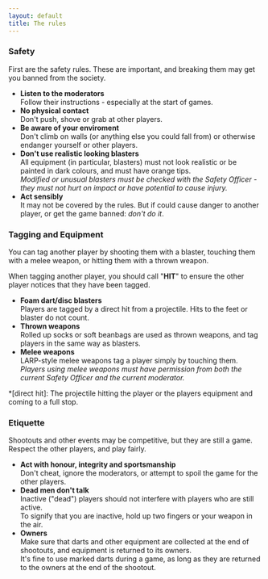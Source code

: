 ```yaml
---
layout: default
title: The rules
---
```


### Safety

First are the safety rules. These are important, and breaking them may get you banned from the society.
		
- **Listen to the moderators**
  <br/> Follow their instructions - especially at the start of games.
- **No physical contact**
  <br/> Don't push, shove or grab at other players.
- **Be aware of your enviroment**
  <br/> Don't climb on walls (or anything else you could fall from) or otherwise endanger yourself or other players.
- **Don't use realistic looking blasters**
  <br/> All equipment (in particular, blasters) must not look realistic or be painted in dark colours, and must have orange tips.
  <br/> *Modified or unusual blasters must be checked with the Safety Officer - they must not hurt on impact or have potential to cause injury.*
- **Act sensibly**
  <br/> It may not be covered by the rules. But if could cause danger to another player, or get the game banned: *don't do it*.

### Tagging and Equipment
		
You can tag another player by shooting them with a blaster, touching them with a melee weapon, or hitting them with a thrown weapon.

When tagging another player, you should call &quot;**HIT**&quot; to ensure the other player notices that they have been tagged.

- **Foam dart/disc blasters**
  <br/> Players are tagged by a direct hit from a projectile. Hits to the feet or blaster do not count.
- **Thrown weapons**
  <br/> Rolled up socks or soft beanbags are used as thrown weapons, and tag players in the same way as blasters.
- **Melee weapons**
  <br/> LARP-style melee weapons tag a player simply by touching them.
  <br/> *Players using melee weapons must have permission from both the current Safety Officer and the current moderator.*

*[direct hit]: The projectile hitting the player or the players equipment and coming to a full stop.

### Etiquette

Shootouts and other events may be competitive, but they are still a game. Respect the other players, and play fairly.
	
- **Act with honour, integrity and sportsmanship**
  <br/> Don't cheat, ignore the moderators, or attempt to spoil the game for the other players.
- **Dead men don't talk**
  <br/> Inactive (&quot;dead&quot;) players should not interfere with players who are still active.
  <br/> To signify that you are inactive, hold up two fingers or your weapon in the air.
- **Owners**
  <br/> Make sure that darts and other equipment are collected at the end of shootouts, and equipment is returned to its owners.
  <br/> It's fine to use marked darts during a game, as long as they are returned to the owners at the end of the shootout.
